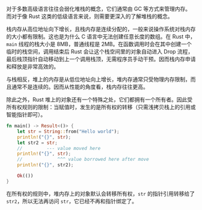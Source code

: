 对于多数高级语言往往会弱化堆栈的概念，它们通常由 GC 等方式来管理内存。而对于像 Rust 这类的低级语言来说，则需要更深入的了解堆栈的概念。

栈内存从高位地址向下增长，且栈内存是连续分配的，一般来说操作系统对栈内存的大小都有限制。这也是为什么 C 语言中无法创建任意长度的数组。在 Rust 中，`main` 线程的栈大小是 8MB，普通线程是 2MB。在函数调用时会在其中创建一个临时的栈空间，调用结束后 Rust 会让这个栈空间里的对象自动进入 Drop 流程，最后栈顶指针自动移动到上一个调用栈顶，无需程序员手动干预。因而栈内存申请和释放是非常高效的。

与栈相反，堆上的内存是从低位地址向上增长，堆内存通常只受物理内存限制，而且通常不是连续的。因而从性能的角度看，栈内存往往更高。

除此之外，Rust 堆上的对象还有一个特殊之处，它们都拥有一个所有者。因此受所有权规则的限制：当赋值时，发生的是所有权的转移（只需浅拷贝栈上的引用或智能指针即可）。

```rust
fn main() -> Result<()> {
    let str = String::from("Hello world");
    println!("{}", str);
    let str2 = str;
    //         --- value moved here
    println!("{}", str);
	//             ^^^ value borrowed here after move
    println!("{}", str2);

    Ok(())
}
```

在所有权的规则中，堆内存上的对象默认会转移所有权，`str` 的指针引用转移给了 `str2`，所以无法再访问 `str`，它已经不再和指针绑定了。
